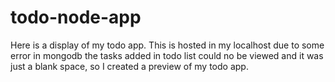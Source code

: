 # todo-node-app

Here is a display of my todo app. This is hosted in my localhost due to some error in mongodb the tasks added in todo list could no be viewed and it was just a blank space, so I created a preview of my todo app.
